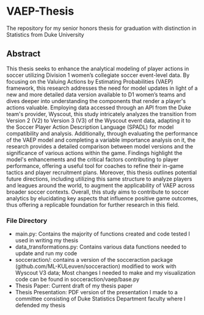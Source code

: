 # VAEP-Thesis
The repository for my senior honors thesis for graduation with distinction in Statistics from Duke University

## Abstract
This thesis seeks to enhance the analytical modeling of player actions in soccer utilizing Division 1 women’s collegiate soccer event-level data. By focusing on the Valuing Actions by Estimating Probabilities (VAEP) framework, this research addresses the need for model updates in light of a new and more detailed data version available to D1 women’s teams and dives deeper into understanding the components that render a player's actions valuable. Employing data accessed through an API from the Duke team's provider, Wyscout, this study intricately analyzes the transition from Version 2 (V2) to Version 3 (V3) of the Wyscout event data, adapting it to the Soccer Player Action Description Language (SPADL) for model compatibility and analysis. Additionally, through evaluating the performance of the VAEP model and completing a variable importance analysis on it, the research provides a detailed comparison between model versions and the significance of various actions within the game. Findings highlight the model's enhancements and the critical factors contributing to player performance, offering a useful tool for coaches to refine their in-game tactics and player recruitment plans. Moreover, this thesis outlines potential future directions, including utilizing this same structure to analyze players and leagues around the world, to augment the applicability of VAEP across broader soccer contexts. Overall, this study aims to contribute to soccer analytics by elucidating key aspects that influence positive game outcomes, thus offering a replicable foundation for further research in this field.

### File Directory
- main.py: Contains the majority of functions created and code tested I used in writing my thesis
- data_transformations.py: Contains various data functions needed to update and run my code
- socceraction/: contains a version of the socceraction package (github.com/ML-KULeuven/socceraction) modified to work with Wyscout V3 data; Most changes I needed to make and my visualization code can be found in socceraction/vaep/base.py
- Thesis Paper: Current draft of my thesis paper
- Thesis Presentation: PDF version of the presentation I made to a committee consisting of Duke Statistics Department faculty where I defended my thesis
